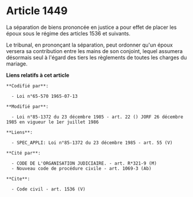 # Article 1449

La séparation de biens prononcée en justice a pour effet de placer les époux sous le régime des articles 1536 et suivants. 

Le tribunal, en prononçant la séparation, peut ordonner qu'un époux versera sa contribution entre les mains de son conjoint,
lequel assumera désormais seul à l'égard des tiers les règlements de toutes les charges du mariage.

**Liens relatifs à cet article**

	**Codifié par**:

	  - Loi n°65-570 1965-07-13

	**Modifié par**:

	  - Loi n°85-1372 du 23 décembre 1985 - art. 22 () JORF 26 décembre 1985 en vigueur le 1er juillet 1986

	**Liens**:

	  - SPEC_APPLI: Loi n°85-1372 du 23 décembre 1985 - art. 55 (V)

	**Cité par**:

	  - CODE DE L'ORGANISATION JUDICIAIRE. - art. R*321-9 (M)
	  - Nouveau code de procédure civile - art. 1069-3 (Ab)

	**Cite**:

	  - Code civil - art. 1536 (V)
